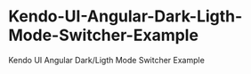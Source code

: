 # Kendo-UI-Angular-Dark-Ligth-Mode-Switcher-Example
Kendo UI Angular Dark/Ligth Mode Switcher Example
